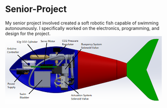# Senior-Project
My senior project involved created a soft robotic fish capable of swimming autonoumously. I specifically worked on the electronics, programming, and design for the project.
![](/Pictures/fish.png "Diagram")
